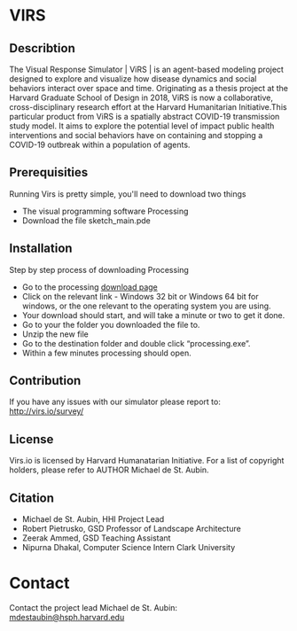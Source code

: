 # VIRS
## Describtion 
The Visual Response Simulator | ViRS | is an agent-based modeling project designed to explore
and visualize how disease dynamics and social behaviors interact over space and time. Originating 
as a thesis project at the Harvard Graduate School of Design in 2018, ViRS is now a collaborative,
cross-disciplinary research effort at the Harvard Humanitarian Initiative.This particular product from
ViRS is a spatially abstract COVID-19 transmission study model. It aims to explore the potential level
of impact public health interventions and social behaviors have on containing and stopping a COVID-19 
outbreak within a population of agents.


## Prerequisities 
Running Virs is pretty simple, you'll need to download two things 
* The visual programming software Processing 
* Download the file sketch_main.pde

## Installation 
Step by step process of downloading Processing 
* Go to the processing [download page](https://processing.org/download/?processing)
* Click on the relevant link - Windows 32 bit or Windows 64 bit for windows, or the one relevant to the operating system you are using.
* Your download should start, and will take a minute or two to get it done.  
* Go to your the folder you downloaded the file to.
* Unzip the new file 
* Go to the destination folder and double click “processing.exe”.
* Within a few minutes processing should open. 

## Contribution 
If you have any issues with our simulator please report to: http://virs.io/survey/


## License
Virs.io is licensed by Harvard Humanatarian Initiative. 
For a list of copyright holders, please refer to AUTHOR Michael de St. Aubin.

## Citation
* Michael de St. Aubin, HHI Project Lead
* Robert Pietrusko, GSD Professor of Landscape Architecture
* Zeerak Ammed, GSD Teaching Assistant
* Nipurna Dhakal, Computer Science Intern Clark University

# Contact
Contact the project lead Michael de St. Aubin: mdestaubin@hsph.harvard.edu


